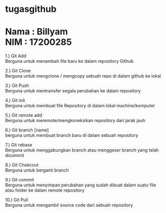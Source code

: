 # tugasgithub

<h1>
Nama    : Billyam<br>
NIM     : 17200285
</h1>

<p>
1.) Git Add 
<br>Berguna untuk menambah file baru ke dalam repository Github

2.) Git Clone
<br>Berguna untuk mengclone / mengcopy sebuah repo di dalam github ke lokal

3.) Git Push
<br>Berguna untuk mentransfer segala perubahan ke dalam repository

4.) Git init
<br>Berguna untuk membuat file Repository di dalam lokal machine/komputer

5.) Git remote add
<br>Berguna untuk meremote/mengkoneksikan repository dari jarak jauh

6.) Git branch [name]
<br>berguna untuk membuat branch baru di dalam sebuah repository

7.) Git rebase
<br>Berguna untuk menggabungkan branch atau menggeser branch yang telah dicommit

8.) Git Chekcout
<br>Berguna untuk berganti branch

9.) Git commit
<br>Berguna untuk menyimpan perubahan yang sudah dibuat dalam suatu file atau folder ke dalam remote repository

10.) Git Pull
<br>Berguna untuk mengambil source code dari sebuah repository

</p>

